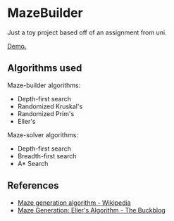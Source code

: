 # MazeBuilder

Just a toy project based off of an assignment from uni. 

[Demo.](http://pakkudon.github.io/MazeBuilder)

## Algorithms used

Maze-builder algorithms:

- Depth-first search
- Randomized Kruskal's
- Randomized Prim's
- Eller's

Maze-solver algorithms:

- Depth-first search
- Breadth-first search
- A* Search

## References

- [Maze generation algorithm - Wikipedia](http://en.wikipedia.org/wiki/Maze_generation_algorithm)
- [Maze Generation: Eller's Algorithm - The Buckblog](http://weblog.jamisbuck.org/2010/12/29/maze-generation-eller-s-algorithm)
